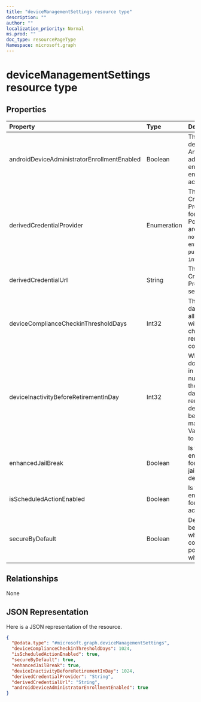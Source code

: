 ```yaml
---
title: "deviceManagementSettings resource type"
description: ""
author: ""
localization_priority: Normal
ms.prod: ""
doc_type: resourcePageType
Namespace: microsoft.graph
---
```



# deviceManagementSettings resource type



## Properties
|Property|Type|Description|
|:---|:---|:---|
|androidDeviceAdministratorEnrollmentEnabled|Boolean|The property to determine if Android device administrator enrollment is enabled for this account.|
|derivedCredentialProvider|Enumeration|The Derived Credential Provider to use for this account. Possible values are: `notConfigured`, `entrustDataCard`, `purebred`, `xTec`, `intercede`.|
|derivedCredentialUrl|String|The Derived Credential Provider self-service URI.|
|deviceComplianceCheckinThresholdDays|Int32|The number of days a device is allowed to go without checking in to remain compliant.|
|deviceInactivityBeforeRetirementInDay|Int32|When the device does not check in for specified number of days, the company data might be removed and the device will not be under management. Valid values 30 to 270|
|enhancedJailBreak|Boolean|Is feature enabled or not for enhanced jailbreak detection.|
|isScheduledActionEnabled|Boolean|Is feature enabled or not for scheduled action for rule.|
|secureByDefault|Boolean|Device should be noncompliant when there is no compliance policy targeted when this is true|

## Relationships
None

## JSON Representation
Here is a JSON representation of the resource.
<!-- {
  "blockType": "resource",
  "@odata.type": "microsoft.graph.deviceManagementSettings"
}
-->
``` json
{
  "@odata.type": "#microsoft.graph.deviceManagementSettings",
  "deviceComplianceCheckinThresholdDays": 1024,
  "isScheduledActionEnabled": true,
  "secureByDefault": true,
  "enhancedJailBreak": true,
  "deviceInactivityBeforeRetirementInDay": 1024,
  "derivedCredentialProvider": "String",
  "derivedCredentialUrl": "String",
  "androidDeviceAdministratorEnrollmentEnabled": true
}
```

